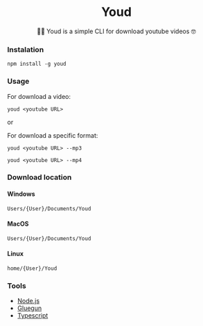 <h1 align="center">Youd</h1>

<p align="center">👨‍💻 Youd is a simple CLI for download youtube videos 🤓</p>

### Instalation
```
npm install -g youd
```

### Usage

For download a video:
```
youd <youtube URL> 
```

or

For download a specific format:
```
youd <youtube URL> --mp3
```

```
youd <youtube URL> --mp4
```

### Download location

#### Windows
`Users/{User}/Documents/Youd`

#### MacOS
`Users/{User}/Documents/Youd`

#### Linux
`home/{User}/Youd`

### Tools
- [Node.js](https://nodejs.org/en/)
- [Gluegun](https://infinitered.github.io/gluegun/#/)
- [Typescript](https://www.typescriptlang.org/)